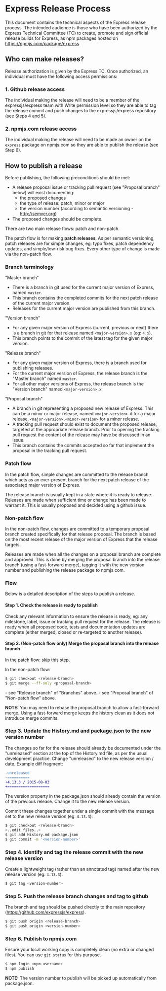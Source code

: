 # Express Release Process

This document contains the technical aspects of the Express release process. The intended audience is those who have been authorized by the Express Technical Committee (TC) to create, promote and sign official release builds for Express, as npm packages hosted on https://npmjs.com/package/express.

## Who can make releases?

Release authorization is given by the Express TC. Once authorized, an individual must have the following access permissions:

### 1. Github release access

The individual making the release will need to be a member of the expressjs/express team with Write permission level so they are able to tag the release commit and push changes to the expressjs/express repository (see Steps 4 and 5).

### 2. npmjs.com release access

The individual making the release will need to be made an owner on the `express` package on npmjs.com so they are able to publish the release (see Step 6).

## How to publish a release

Before publishing, the following preconditions should be met:

- A release proposal issue or tracking pull request (see "Proposal branch" below) will exist documenting:
  - the proposed changes
  - the type of release: patch, minor or major
  - the version number (according to semantic versioning - http://semver.org)
- The proposed changes should be complete.

There are two main release flows: patch and non-patch.

The patch flow is for making **patch releases**. As per semantic versioning, patch releases are for simple changes, eg: typo fixes, patch dependency updates, and simple/low-risk bug fixes. Every other type of change is made via the non-patch flow.

### Branch terminology

"Master branch"

- There is a branch in git used for the current major version of Express, named `master`.
- This branch contains the completed commits for the next patch release of the current major version.
- Releases for the current major version are published from this branch.

"Version branch"

- For any given major version of Express (current, previous or next) there is a branch in git for that release named `<major-version>.x` (eg: `4.x`).
- This branch points to the commit of the latest tag for the given major version.

"Release branch"

- For any given major version of Express, there is a branch used for publishing releases.
- For the current major version of Express, the release branch is the "Master branch" named `master`.
- For all other major versions of Express, the release branch is the "Version branch" named `<major-version>.x`.

"Proposal branch"

- A branch in git representing a proposed new release of Express. This can be a minor or major release, named `<major-version>.0` for a major release, `<major-version>.<minor-version>` for a minor release.
- A tracking pull request should exist to document the proposed release, targeted at the appropriate release branch. Prior to opening the tracking pull request the content of the release may have be discussed in an issue.
- This branch contains the commits accepted so far that implement the proposal in the tracking pull request.

### Patch flow

In the patch flow, simple changes are committed to the release branch which acts as an ever-present branch for the next patch release of the associated major version of Express.

The release branch is usually kept in a state where it is ready to release. Releases are made when sufficient time or change has been made to warrant it. This is usually proposed and decided using a github issue.

### Non-patch flow

In the non-patch flow, changes are committed to a temporary proposal branch created specifically for that release proposal. The branch is based on the most recent release of the major version of Express that the release targets.

Releases are made when all the changes on a proposal branch are complete and approved. This is done by merging the proposal branch into the release branch (using a fast-forward merge), tagging it with the new version number and publishing the release package to npmjs.com.

### Flow

Below is a detailed description of the steps to publish a release.

#### Step 1. Check the release is ready to publish

Check any relevant information to ensure the release is ready, eg: any milestone, label, issue or tracking pull request for the release. The release is ready when all proposed code, tests and documentation updates are complete (either merged, closed or re-targeted to another release).

#### Step 2. (Non-patch flow only) Merge the proposal branch into the release branch

In the patch flow: skip this step.

In the non-patch flow:

```sh
$ git checkout <release-branch>
$ git merge --ff-only <proposal-branch>
```

<release-branch> - see "Release branch" of "Branches" above. <proposal-branch> - see "Proposal branch" of "Non-patch flow" above.

**NOTE:** You may need to rebase the proposal branch to allow a fast-forward merge. Using a fast-forward merge keeps the history clean as it does not introduce merge commits.

### Step 3. Update the History.md and package.json to the new version number

The changes so far for the release should already be documented under the "unreleased" section at the top of the History.md file, as per the usual development practice. Change "unreleased" to the new release version / date. Example diff fragment:

```diff
-unreleased
-==========
+4.13.3 / 2015-08-02
+===================
```

The version property in the package.json should already contain the version of the previous release. Change it to the new release version.

Commit these changes together under a single commit with the message set to the new release version (eg: `4.13.3`):

```sh
$ git checkout <release-branch>
<..edit files..>
$ git add History.md package.json
$ git commit -m '<version-number>'
```

### Step 4. Identify and tag the release commit with the new release version

Create a lightweight tag (rather than an annotated tag) named after the new release version (eg: `4.13.3`).

```sh
$ git tag <version-number>
```

### Step 5. Push the release branch changes and tag to github

The branch and tag should be pushed directly to the main repository (https://github.com/expressjs/express).

```sh
$ git push origin <release-branch>
$ git push origin <version-number>
```

### Step 6. Publish to npmjs.com

Ensure your local working copy is completely clean (no extra or changed files). You can use `git status` for this purpose.

```sh
$ npm login <npm-username>
$ npm publish
```

**NOTE:** The version number to publish will be picked up automatically from package.json.
